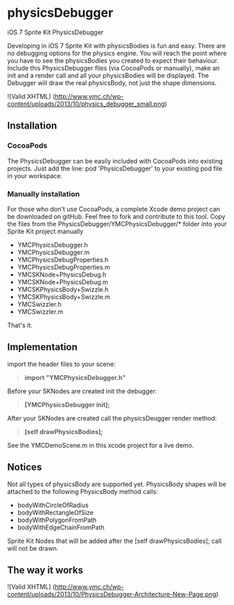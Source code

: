 physicsDebugger
===
iOS 7 Sprite Kit PhysicsDebugger

Developing in iOS 7 Sprite Kit with physicsBodies is fun and easy. There are no debugging options for the physics engine. 
You will reach the point where you have to see the physicsBodies you created to expect their behaviour.
Include this PhysicsDebugger files (via CocoaPods or manually), make an init and a render call and all your physicsBodies will be displayed.
The Debugger will draw the real physicsBody, not just the shape dimensions.

![Valid XHTML] (http://www.ymc.ch/wp-content/uploads/2013/10/physics_debugger_small.png)

## Installation ##

### CocoaPods ###
The PhysicsDebugger can be easily included with CocoaPods into existing projects. Just add the line:
pod 'PhysicsDebugger' to your existing pod file in your workspace. 

### Manually installation ###
For those who don't use CocoaPods, a complete Xcode demo project can be downloaded on gitHub. Feel free to fork and contribute to this tool. Copy the files from the PhysicsDebugger/YMCPhysicsDebugger/* folder into your Sprite Kit project manually

* YMCPhysicsDebugger.h
* YMCPhysicsDebugger.m
* YMCPhysicsDebugProperties.h
* YMCPhysicsDebugProperties.m
* YMCSKNode+PhysicsDebug.h
* YMCSKNode+PhysicsDebug.m
* YMCSKPhysicsBody+Swizzle.h
* YMCSKPhysicsBody+Swizzle.m
* YMCSwizzler.h
* YMCSwizzler.m

That's it.

## Implementation ##

import the header files to your scene:

>**import "YMCPhysicsDebugger.h"**

Before your SKNodes are created init the debugger:  
>**[YMCPhysicsDebugger init];**

After your SKNodes are created call the physicsDeugger render method:
>**[self drawPhysicsBodies];**

See the YMCDemoScene.m in this xcode project for a live demo.

## Notices ##

Not all types of physicsBody are supported yet. PhysicsBody shapes will be attached to the following
PhysicsBody method calls:

* bodyWithCircleOfRadius
* bodyWithRectangleOfSize
* bodyWithPolygonFromPath
* bodyWithEdgeChainFromPath

Sprite Kit Nodes that will be added after the [self drawPhysicsBodies]; call will not be drawn.

## The way it works ##
![Valid XHTML] (http://www.ymc.ch/wp-content/uploads/2013/10/PhysicsDebugger-Architecture-New-Page.png)
